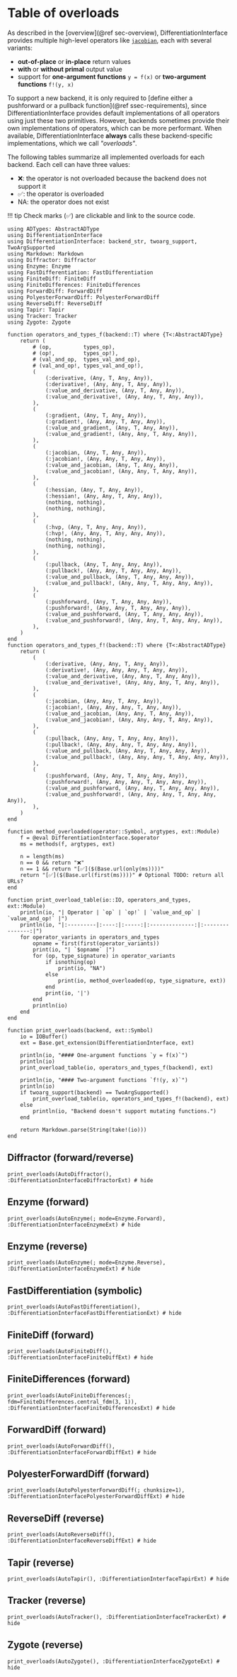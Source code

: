 # Table of overloads

As described in the [overview](@ref sec-overview), DifferentiationInterface provides multiple high-level operators like [`jacobian`](@ref),
each with several variants: 
* **out-of-place** or **in-place** return values
* **with** or **without primal** output value
* support for **one-argument functions** `y = f(x)` or **two-argument functions** `f!(y, x)`

To support a new backend, it is only required to [define either a pushforward or a pullback function](@ref ssec-requirements),
since DifferentiationInterface provides default implementations of all operators using just these two primitives.
However, backends sometimes provide their own implementations of operators, which can be more performant.
When available, DifferentiationInterface **always** calls these backend-specific implementations, which we call *"overloads"*.

The following tables summarize all implemented overloads for each backend.
Each cell can have three values:

- ❌: the operator is not overloaded because the backend does not support it
- ✅: the operator is overloaded
- NA: the operator does not exist

!!! tip
    Check marks (✅) are clickable and link to the source code.

```@setup overloads
using ADTypes: AbstractADType
using DifferentiationInterface
using DifferentiationInterface: backend_str, twoarg_support, TwoArgSupported
using Markdown: Markdown
using Diffractor: Diffractor
using Enzyme: Enzyme
using FastDifferentiation: FastDifferentiation
using FiniteDiff: FiniteDiff
using FiniteDifferences: FiniteDifferences
using ForwardDiff: ForwardDiff
using PolyesterForwardDiff: PolyesterForwardDiff
using ReverseDiff: ReverseDiff
using Tapir: Tapir
using Tracker: Tracker
using Zygote: Zygote

function operators_and_types_f(backend::T) where {T<:AbstractADType}
    return (
        # (op,          types_op), 
        # (op!,         types_op!), 
        # (val_and_op,  types_val_and_op),
        # (val_and_op!, types_val_and_op!),
        (
            (:derivative, (Any, T, Any, Any)),
            (:derivative!, (Any, Any, T, Any, Any)),
            (:value_and_derivative, (Any, T, Any, Any)),
            (:value_and_derivative!, (Any, Any, T, Any, Any)),
        ),
        (
            (:gradient, (Any, T, Any, Any)),
            (:gradient!, (Any, Any, T, Any, Any)),
            (:value_and_gradient, (Any, T, Any, Any)),
            (:value_and_gradient!, (Any, Any, T, Any, Any)),
        ),
        (
            (:jacobian, (Any, T, Any, Any)),
            (:jacobian!, (Any, Any, T, Any, Any)),
            (:value_and_jacobian, (Any, T, Any, Any)),
            (:value_and_jacobian!, (Any, Any, T, Any, Any)),
        ),
        (
            (:hessian, (Any, T, Any, Any)),
            (:hessian!, (Any, Any, T, Any, Any)),
            (nothing, nothing),
            (nothing, nothing),
        ),
        (
            (:hvp, (Any, T, Any, Any, Any)),
            (:hvp!, (Any, Any, T, Any, Any, Any)),
            (nothing, nothing),
            (nothing, nothing),
        ),
        (
            (:pullback, (Any, T, Any, Any, Any)),
            (:pullback!, (Any, Any, T, Any, Any, Any)),
            (:value_and_pullback, (Any, T, Any, Any, Any)),
            (:value_and_pullback!, (Any, Any, T, Any, Any, Any)),
        ),
        (
            (:pushforward, (Any, T, Any, Any, Any)),
            (:pushforward!, (Any, Any, T, Any, Any, Any)),
            (:value_and_pushforward, (Any, T, Any, Any, Any)),
            (:value_and_pushforward!, (Any, Any, T, Any, Any, Any)),
        ),
    )
end
function operators_and_types_f!(backend::T) where {T<:AbstractADType}
    return (
        (
            (:derivative, (Any, Any, T, Any, Any)),
            (:derivative!, (Any, Any, Any, T, Any, Any)),
            (:value_and_derivative, (Any, Any, T, Any, Any)),
            (:value_and_derivative!, (Any, Any, Any, T, Any, Any)),
        ),
        (
            (:jacobian, (Any, Any, T, Any, Any)),
            (:jacobian!, (Any, Any, Any, T, Any, Any)),
            (:value_and_jacobian, (Any, Any, T, Any, Any)),
            (:value_and_jacobian!, (Any, Any, Any, T, Any, Any)),
        ),
        (
            (:pullback, (Any, Any, T, Any, Any, Any)),
            (:pullback!, (Any, Any, Any, T, Any, Any, Any)),
            (:value_and_pullback, (Any, Any, T, Any, Any, Any)),
            (:value_and_pullback!, (Any, Any, Any, T, Any, Any, Any)),
        ),
        (
            (:pushforward, (Any, Any, T, Any, Any, Any)),
            (:pushforward!, (Any, Any, Any, T, Any, Any, Any)),
            (:value_and_pushforward, (Any, Any, T, Any, Any, Any)),
            (:value_and_pushforward!, (Any, Any, Any, T, Any, Any, Any)),
        ),
    )
end

function method_overloaded(operator::Symbol, argtypes, ext::Module)
    f = @eval DifferentiationInterface.$operator
    ms = methods(f, argtypes, ext)

    n = length(ms)
    n == 0 && return "❌"
    n == 1 && return "[✅]($(Base.url(only(ms))))"
    return "[✅]($(Base.url(first(ms))))" # Optional TODO: return all URLs?
end

function print_overload_table(io::IO, operators_and_types, ext::Module)
    println(io, "| Operator | `op` | `op!` | `value_and_op` | `value_and_op!` |")
    println(io, "|:---------|:----:|:-----:|:--------------:|:---------------:|")
    for operator_variants in operators_and_types
        opname = first(first(operator_variants))
        print(io, "| `$opname` |")
        for (op, type_signature) in operator_variants
            if isnothing(op)
                print(io, "NA")
            else
                print(io, method_overloaded(op, type_signature, ext))
            end
            print(io, '|')
        end
        println(io)
    end
end

function print_overloads(backend, ext::Symbol)
    io = IOBuffer()
    ext = Base.get_extension(DifferentiationInterface, ext)

    println(io, "#### One-argument functions `y = f(x)`")
    println(io)
    print_overload_table(io, operators_and_types_f(backend), ext)

    println(io, "#### Two-argument functions `f!(y, x)`")
    println(io)
    if twoarg_support(backend) == TwoArgSupported()
        print_overload_table(io, operators_and_types_f!(backend), ext)
    else
        println(io, "Backend doesn't support mutating functions.")
    end

    return Markdown.parse(String(take!(io)))
end
```

## Diffractor (forward/reverse)
```@example overloads
print_overloads(AutoDiffractor(), :DifferentiationInterfaceDiffractorExt) # hide
```

## Enzyme (forward)
```@example overloads
print_overloads(AutoEnzyme(; mode=Enzyme.Forward), :DifferentiationInterfaceEnzymeExt) # hide
```

## Enzyme (reverse)
```@example overloads
print_overloads(AutoEnzyme(; mode=Enzyme.Reverse), :DifferentiationInterfaceEnzymeExt) # hide
```

## FastDifferentiation (symbolic)
```@example overloads
print_overloads(AutoFastDifferentiation(), :DifferentiationInterfaceFastDifferentiationExt) # hide
```

## FiniteDiff (forward)
```@example overloads
print_overloads(AutoFiniteDiff(), :DifferentiationInterfaceFiniteDiffExt) # hide
```

## FiniteDifferences (forward)
```@example overloads
print_overloads(AutoFiniteDifferences(; fdm=FiniteDifferences.central_fdm(3, 1)), :DifferentiationInterfaceFiniteDifferencesExt) # hide
```

## ForwardDiff (forward)
```@example overloads
print_overloads(AutoForwardDiff(), :DifferentiationInterfaceForwardDiffExt) # hide
```

## PolyesterForwardDiff (forward)
```@example overloads
print_overloads(AutoPolyesterForwardDiff(; chunksize=1), :DifferentiationInterfacePolyesterForwardDiffExt) # hide
```

## ReverseDiff (reverse)
```@example overloads
print_overloads(AutoReverseDiff(), :DifferentiationInterfaceReverseDiffExt) # hide
```

## Tapir (reverse)
```@example overloads
print_overloads(AutoTapir(), :DifferentiationInterfaceTapirExt) # hide
```

## Tracker (reverse)
```@example overloads
print_overloads(AutoTracker(), :DifferentiationInterfaceTrackerExt) # hide
```

## Zygote (reverse)
```@example overloads
print_overloads(AutoZygote(), :DifferentiationInterfaceZygoteExt) # hide
```
